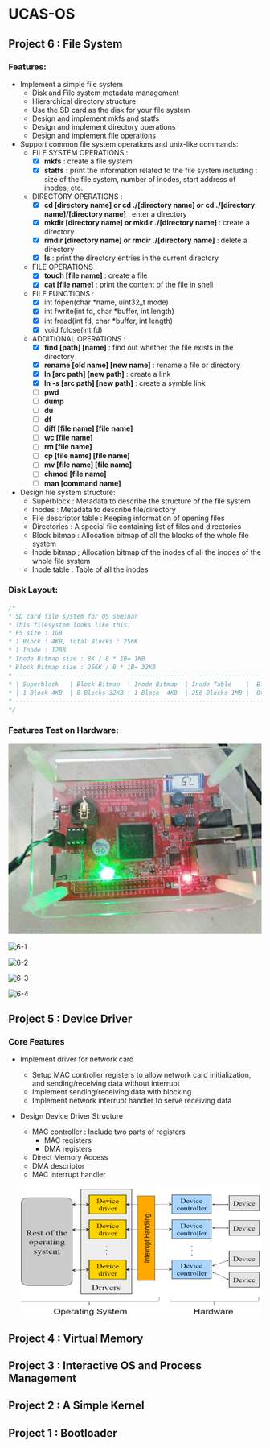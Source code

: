 # UCAS-OS

## Project 6 : File System

### Features:

* Implement a simple file system
    * Disk and File system metadata management
    * Hierarchical directory structure
    * Use the SD card as the disk for your file system
    * Design and implement mkfs and statfs
    * Design and implement directory operations
    * Design and implement file operations
* Support common file system operations and unix-like commands:
    * FILE SYSTEM OPERATIONS :
        - [x] **mkfs** : create a file system
        - [x] **statfs** : print the information related to the file system including : size of the file system, number of inodes, start address of inodes, etc.
    * DIRECTORY OPERATIONS :
        - [x] **cd [directory name] or cd ./[directory name] or cd ./[directory name]/[directory name]** : enter a directory
        - [x] **mkdir [directory name] or mkdir ./[directory name]** : create a directory
        - [x] **rmdir [directory name] or rmdir ./[directory name]** : delete a directory
        - [x] **ls** : print the directory entries in the current directory
    * FILE OPERATIONS :
        - [x] **touch [file name]** : create a file
        - [x] **cat [file name]** : print the content of the file in shell
    * FILE FUNCTIONS :
        - [x] int fopen(char *name, uint32_t mode)
        - [x] int fwrite(int fd, char *buffer, int length)
        - [x] int fread(int fd, char *buffer, int length)
        - [x] void fclose(int fd)
    * ADDITIONAL OPERATIONS :
        - [x] **find [path] [name]** : find out whether the file exists in the directory 
        - [x] **rename [old name] [new name]** : rename a file or directory
        - [x] **ln [src path] [new path]** : create a link
        - [x] **ln -s [src path] [new path]** : create a symble link
        - [ ] **pwd**
        - [ ] **dump**
        - [ ] **du**
        - [ ] **df**
        - [ ] **diff [file name] [file name]**
        - [ ] **wc [file name]**
        - [ ] **rm [file name]**
        - [ ] **cp [file name] [file name]**
        - [ ] **mv [file name] [file name]**
        - [ ] **chmod [file name]**
        - [ ] **man [command name]**
* Design file system structure:
    * Superblock : Metadata to describe the structure of the file system
    * Inodes : Metadata to describe file/directory
    * File descriptor table : Keeping information of opening files
    * Directories : A special file containing list of files and directories
    * Block bitmap : Allocation bitmap of all the blocks of the whole file system
    * Inode bitmap ; Allocation bitmap of the inodes of all the inodes of the whole file system
    * Inode table : Table of all the inodes


### Disk Layout:

```c
/*
* SD card file system for OS seminar
* This filesystem looks like this:
* FS size : 1GB
* 1 Block : 4KB, total Blocks : 256K
* 1 Inode : 128B
* Inode Bitmap size : 8K / 8 * 1B= 1KB
* Block Bitmap size : 256K / 8 * 1B= 32KB
* --------------------------------------------------------------------------------
* | Superblock   | Block Bitmap  | Inode Bitmap  | Inode Table    |  Blocks    |
* | 1 Block 4KB  | 8 Blocks 32KB | 1 Block  4KB  | 256 Blocks 1MB |  Others    |
* --------------------------------------------------------------------------------
*/
```



### Features Test on Hardware:

![6-0](/resources/disk.jpg)

![6-1](/resources/1.gif)

![6-2](/resources/2.gif)

![6-3](/resources/3.gif)

![6-4](/resources/4.gif)

## Project 5 : Device Driver

### Core Features 

* Implement driver for network card
    * Setup MAC controller registers to allow network card initialization, and sending/receiving data without interrupt
    * Implement sending/receiving data with blocking
    * Implement network interrupt handler to serve receiving data
* Design Device Driver Structure
    * MAC controller : Include two parts of registers
        * MAC registers
        * DMA registers
    * Direct Memory Access
    * DMA descriptor
    * MAC interrupt handler

    ![6-0](/resources/driver.png)

## Project 4 : Virtual Memory



## Project 3 : Interactive OS and Process Management




## Project 2 : A Simple Kernel




## Project 1 : Bootloader
